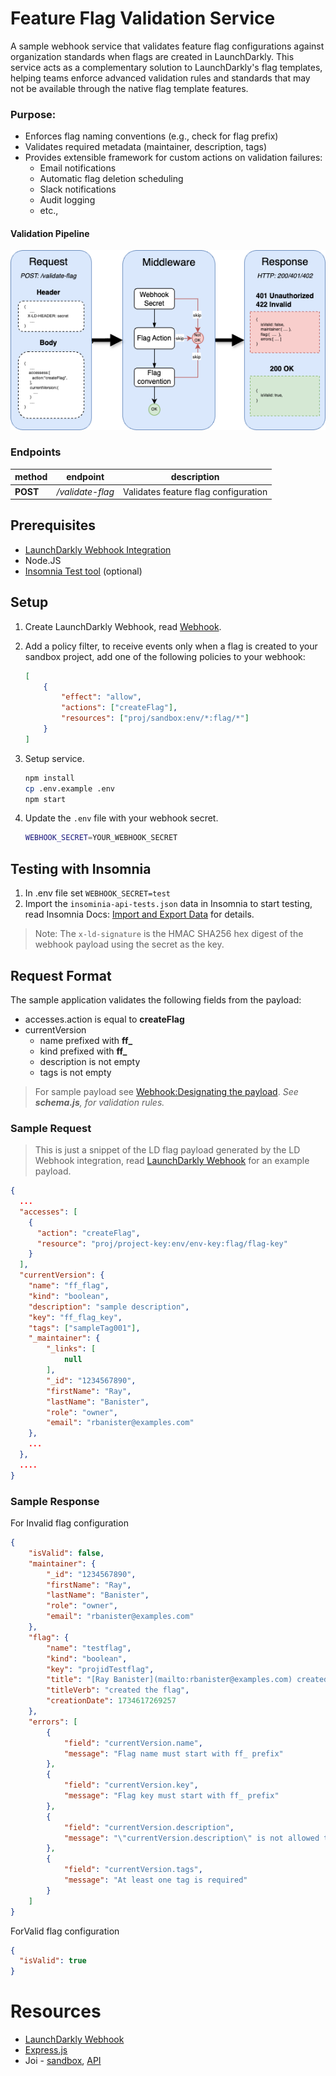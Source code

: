 
# Feature Flag Validation Service

A sample webhook service that validates feature flag configurations against organization standards when flags are created in LaunchDarkly. This service acts as a complementary solution to LaunchDarkly's flag templates, helping teams enforce advanced validation rules and standards that may not be available through the native flag template features. 

### Purpose:
* Enforces flag naming conventions (e.g., check for flag prefix)
* Validates required metadata (maintainer, description, tags)
* Provides extensible framework for custom actions on validation failures:
  * Email notifications
  * Automatic flag deletion scheduling
  * Slack notifications
  * Audit logging
  * etc.,

#### Validation Pipeline
![image](./img/components.png)


### Endpoints
|method|endpoint|description|
|--|--|--|
|**POST**|*/validate-flag*|Validates feature flag configuration|


## Prerequisites
* [LaunchDarkly Webhook Integration](https://docs.launchdarkly.com/home/infrastructure/webhooks)
* Node.JS
* [Insomnia Test tool](https://insomnia.rest/) (optional)
  

## Setup
1. Create LaunchDarkly Webhook, read [Webhook](https://docs.launchdarkly.com/home/infrastructure/webhooks). 
2. Add a policy filter, to receive events only when a flag is created to your sandbox project, add one of the following policies to your webhook:
   
	```json
	[
		{
			"effect": "allow",
			"actions": ["createFlag"],
			"resources": ["proj/sandbox:env/*:flag/*"]
		}
	]
	```

1. Setup service.
	```bash
	npm install
	cp .env.example .env
	npm start
	```
2. Update the `.env` file with your webhook secret.
   ```bash
   WEBHOOK_SECRET=YOUR_WEBHOOK_SECRET
   ```
## Testing with Insomnia
1. In .env file set `WEBHOOK_SECRET=test`
2. Import the `insominia-api-tests.json` data in Insomnia to start testing, read Insomnia Docs: [Import and Export Data](https://docs.insomnia.rest/insomnia/import-export-data) for details. 
> Note: The `x-ld-signature` is the HMAC SHA256 hex digest of the webhook payload using the secret as the key.
   
   

## Request Format

The sample application validates the following fields from the payload:
- accesses.action  is equal to  **createFlag**
- currentVersion
  - name  prefixed with **ff_**
  - kind  prefixed with **ff_**
  - description is not empty
  - tags is not empty
>For sample payload see [Webhook:Designating the payload](https://apidocs.launchdarkly.com/tag/Webhooks#section/Designating-the-payload). *See **schema.js**, for validation rules.*

### Sample Request
>This is just a snippet of the LD flag payload generated by the LD Webhook integration, read [LaunchDarkly Webhook](https://apidocs.launchdarkly.com/tag/Webhooks) for an example payload.

```json
{
  ...
  "accesses": [
    {
      "action": "createFlag",
      "resource": "proj/project-key:env/env-key:flag/flag-key"
    }
  ],
  "currentVersion": {
    "name": "ff_flag",
    "kind": "boolean",
    "description": "sample description",
    "key": "ff_flag_key",
    "tags": ["sampleTag001"],
	"_maintainer": {
		"_links": [
			null
		],
		"_id": "1234567890",
		"firstName": "Ray",
		"lastName": "Banister",
		"role": "owner",
		"email": "rbanister@examples.com"
	},
	...
  },
  ....
}
```


### Sample Response
For Invalid flag configuration
```json
{
	"isValid": false,
	"maintainer": {
		"_id": "1234567890",
		"firstName": "Ray",
		"lastName": "Banister",
		"role": "owner",
		"email": "rbanister@examples.com"
	},
	"flag": {
		"name": "testflag",
		"kind": "boolean",
		"key": "projidTestflag",
		"title": "[Ray Banister](mailto:rbanister@examples.com) created the flag [testflag](https://invalid.invalid.com/sandbox/~/features/projidTestflag)",
		"titleVerb": "created the flag",
		"creationDate": 1734617269257
	},
	"errors": [
		{
			"field": "currentVersion.name",
			"message": "Flag name must start with ff_ prefix"
		},
		{
			"field": "currentVersion.key",
			"message": "Flag key must start with ff_ prefix"
		},
		{
			"field": "currentVersion.description",
			"message": "\"currentVersion.description\" is not allowed to be empty"
		},
		{
			"field": "currentVersion.tags",
			"message": "At least one tag is required"
		}
	]
}
```

ForValid flag configuration
```json
{
  "isValid": true
}
```

# Resources
* [LaunchDarkly Webhook](https://apidocs.launchdarkly.com/tag/Webhooks)
* [Express.js](https://expressjs.com/en/5x/api.html)
* Joi - [sandbox](https://joi.dev/tester/), [API](https://joi.dev/api/?v=17.13.3)

